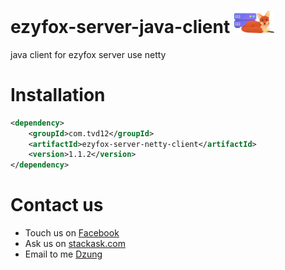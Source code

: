 # ezyfox-server-java-client <img src="https://github.com/youngmonkeys/ezyfox-server/blob/master/logo.png" width="64" />

java client for ezyfox server use netty

# Installation

```xml
<dependency>
    <groupId>com.tvd12</groupId>
    <artifactId>ezyfox-server-netty-client</artifactId>
    <version>1.1.2</version>
</dependency>
```



# Contact us

- Touch us on [Facebook](https://www.facebook.com/youngmonkeys.org)
- Ask us on [stackask.com](https://stackask.com)
- Email to me [Dzung](mailto:itprono3@gmail.com)